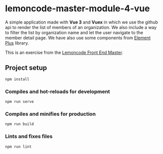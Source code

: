 # lemoncode-master-module-4-vue

A simple application made with **Vue 3** and **Vuex** in which we use the github api to render the list of members of an organization. We also include a way to filter the list by organization name and let the user navigate to the member detail page. We have also use some components from [Element Plus](https://element-plus.org/en-US/) library. 

This is an exercise from the [Lemoncode Front End Master](https://lemoncode.net/master-frontend).

## Project setup
```
npm install
```

### Compiles and hot-reloads for development
```
npm run serve
```

### Compiles and minifies for production
```
npm run build
```

### Lints and fixes files
```
npm run lint
```


